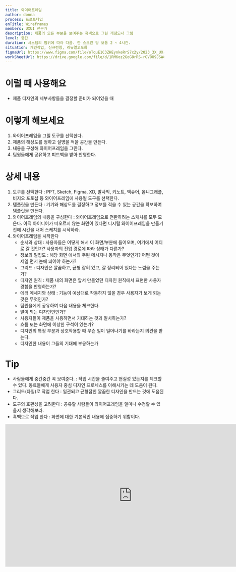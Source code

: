 ```yaml
---
title: 와이어프레임
author: donna
process: 프로토타입
enTitle: Wireframes
members: UXUI 전문가
description: 제품의 모든 부분을 보여주는 흑백으로 그린 개념도나 그림
level: 중간
duration: 시스템의 범위에 따라 다름. 한 스크린 당 보통 2 ~ 4시간.
situation: 개인작업, 신규런칭, 리뉴얼고도화
figmaUrl: https://www.figma.com/file/oTquE1C3ZHEynkeRrS7x2y/2023_3X_UX-Card_WorkSheet_Ver.3?type=design&node-id=104-2107&mode=design&t=uMLYbDeXRC8639ZD-4
workSheetUrl: https://drive.google.com/file/d/1RM6oz2GoG8rRS-rOVOU9JSWeQGvmwOFC/view?usp=sharing
---
```


<!-- 프로세스별 보기: 공감, 설계, 프로토타입, 테스트 -->
<!--UXUI 전문가, 팀 구성원, 사용자, 이해관계자, 누구나 -->
<!--level: 쉬움, 중간, 어려움-->
<!--개인작업, 신규런칭, 리뉴얼고도화-->

# 이럴 때 사용해요

- 제품 디자인의 세부사항들을 결정할 준비가 되어있을 때

# 이렇게 해보세요

1. 와이어프레임을 그릴 도구를 선택한다. 
2. 제품의 해상도를 정하고 설명을 적을 공간을 만든다. 
3. 내용을 구성해 와이어프레임을 그린다. 
4. 팀원들에게 공유하고 피드백을 받아 반영한다.

# 상세 내용

1. 도구를 선택한다 : PPT, Sketch, Figma, XD, 발사믹, 키노트, 액슈어, 옴니그래플, 비지오 포토샵 등 와이어프레임에 사용될 도구를 선택한다.
2. 템플릿을 만든다 : 기기와 해상도를 결정하고 정보를 적을 수 있는 공간을 확보하여 템플릿을 만든다.
3. 와이어프레임의 내용을 구성한다 : 와이어프레임으로 전환하려는 스케치를 모두 모은다. 아직 아이디어가 떠오르지 않는 화면이 있다면 디지털 와이어프레임을 만들기 전에 시간을 내어 스케치를 시작하라.
4. 와이어프레임을 시작한다
    - 순서와 상태 : 사용자들은 어떻게 해서 이 화면/부분에 들어오며, 여기에서 어디로 갈 것인가? 사용자의 진입 경로에 따라 상태가 다른가?
    - 정보의 밀집도 : 해당 화면 에서의 주된 메시지나 동작은 무엇인가? 어떤 것이 제일 먼저 눈에 띄어야 하는가?
    - 그리드 : 디자인은 깔끔하고, 균형 잡혀 있고, 잘 정리되어 있다는 느낌을 주는가?
    - 디자인 원칙 : 제품 내의 화면은 앞서 만들었던 디자인 원칙에서 표현한 사용자 경험을 반영하는가?
    - 에러 메세지와 상태 : 기능이 예상대로 작동하지 않을 경우 사용자가 보게 되는 것은 무엇인가?
    - 팀원을에게 공유하여 다음 내용을 체크한다.
     * 말이 되는 디자인인인가?
     * 사용자들이 제품을 사용하면서 기대하는 것과 일치하는가?
     * 흐름 또는 화면에 이상한 구석이 있는가?
     * 디자인의 특정 부분과 상호작용할 때 무슨 일이 일어나기를 바라는지 의견을 받는다.
     * 디자인한 내용이 그들의 기대에 부응하는가

# Tip

- 사람들에게 중간중간 꼭 보여준다. : 작업 시간을 줄여주고 현실성 있는지를 체크할 수 있다. 동료들에게 사용자 중심 디자인 프로세스를 이해시키는 데 도움이 된다.
- 그리드(타일)로 작업 한다 : 일관되고 균형잡힌 깔끔한 디자인을 만드는 것에 도움된다.
- 도구의 호환성을 고려한다 : 공유할 사람들이 와이어프레임을 얼마나 수정할 수 있을지 생각해보라.
- 흑백으로 작업 한다 : 화면에 대한 기본적인 내용에 집중하기 위함이다.

<iframe style="border: 1px solid rgba(0, 0, 0, 0.1);" width="800" height="450" src="https://www.figma.com/embed?embed_host=share&url=https%3A%2F%2Fwww.figma.com%2Ffile%2FoTquE1C3ZHEynkeRrS7x2y%2F2023_3X_UX-Card_WorkSheet_Ver.3%3Ftype%3Ddesign%26node-id%3D104%253A2110%26mode%3Ddesign%26t%3DtGbsZ1SuS9WkfKu2-1" allowfullscreen></iframe>

